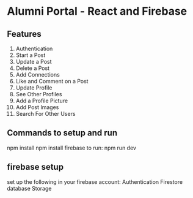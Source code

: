 # Alumni Portal - React and Firebase

## Features
1. Authentication
2. Start a Post
3. Update a Post
4. Delete a Post
5. Add Connections
6. Like and Comment on a Post
7. Update Profile
8. See Other Profiles
9. Add a Profile Picture
10. Add Post Images
11. Search For Other Users


## Commands to setup and run
npm install 
npm install firebase 
to run: npm run dev

## firebase setup
set up the following in your firebase account:
Authentication 
Firestore database 
Storage    
